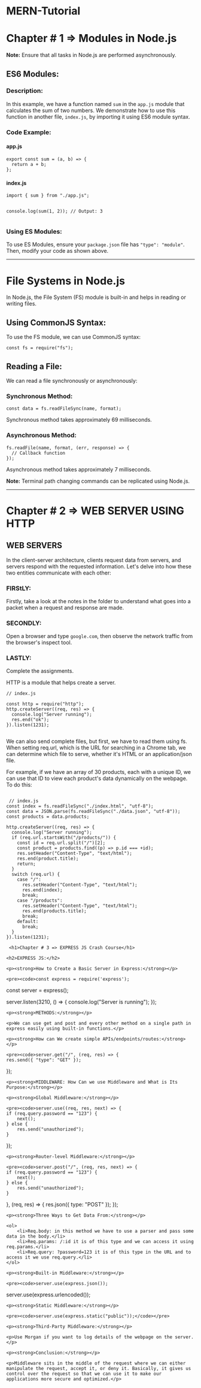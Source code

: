 ﻿# MERN-Tutorial
 <h1>Chapter # 1 => Modules in Node.js</h1>

<p><strong>Note:</strong> Ensure that all tasks in Node.js are performed asynchronously.</p>

<h2>ES6 Modules:</h2>

<h3>Description:</h3>
<p>In this example, we have a function named <code>sum</code> in the <code>app.js</code> module that calculates the sum of two numbers. We demonstrate how to use this function in another file, <code>index.js</code>, by importing it using ES6 module syntax.</p>

<h3>Code Example:</h3>

<h4>app.js</h4>
<pre><code>export const sum = (a, b) => {
  return a + b;
};
</code></pre>

<h4>index.js</h4>
<pre><code>import { sum } from "./app.js";

console.log(sum(1, 2)); // Output: 3
</code></pre>

<h3>Using ES Modules:</h3>
<p>To use ES Modules, ensure your <code>package.json</code> file has <code>"type": "module"</code>. Then, modify your code as shown above.</p>
<hr>
<h1>File Systems in Node.js</h1>

<p>In Node.js, the File System (FS) module is built-in and helps in reading or writing files.</p>

<h2>Using CommonJS Syntax:</h2>
<p>To use the FS module, we can use CommonJS syntax:</p>

<pre><code>const fs = require("fs");
</code></pre>

<h2>Reading a File:</h2>
<p>We can read a file synchronously or asynchronously:</p>

<h3>Synchronous Method:</h3>
<pre><code>const data = fs.readFileSync(name, format);
</code></pre>
<p>Synchronous method takes approximately 69 milliseconds.</p>

<h3>Asynchronous Method:</h3>
<pre><code>fs.readFile(name, format, (err, response) => {
  // Callback function
});
</code></pre>
<p>Asynchronous method takes approximately 7 milliseconds.</p>

<p><strong>Note:</strong> Terminal path changing commands can be replicated using Node.js.</p>

<hr>
</html>
 <h1>Chapter # 2 => WEB SERVER USING HTTP</h1>

## WEB SERVERS

In the client-server architecture, clients request data from servers, and servers respond with the requested information. Let's delve into how these two entities communicate with each other:

### FIRStLY:

Firstly, take a look at the notes in the folder to understand what goes into a packet when a request and response are made.

### SECONDLY:

Open a browser and type `google.com`, then observe the network traffic from the browser's inspect tool.

### LASTLY:

Complete the assignments.

HTTP is a module that helps create a server.

<pre><code>// index.js

const http = require("http");
http.createServer((req, res) => {
  console.log("Server running");
  res.end("ok");
}).listen(1231);

</code></pre>


<p>We can also send complete files, but first, we have to read them using fs. When setting req.url, which is the URL for searching in a Chrome tab, we can determine which file to serve, whether it's HTML or an application/json file.

For example, if we have an array of 30 products, each with a unique ID, we can use that ID to view each product's data dynamically on the webpage. To do this:</p>
<pre><code>
 // index.js
const index = fs.readFileSync("./index.html", "utf-8");
const data = JSON.parse(fs.readFileSync("./data.json", "utf-8"));
const products = data.products;

http.createServer((req, res) => {
  console.log("Server running");
  if (req.url.startsWith("/products/")) {
    const id = req.url.split("/")[2];
    const product = products.find((p) => p.id === +id);
    res.setHeader("Content-Type", "text/html");
    res.end(product.title);
    return;
  }
  switch (req.url) {
    case "/":
      res.setHeader("Content-Type", "text/html");
      res.end(index);
      break;
    case "/products":
      res.setHeader("Content-Type", "text/html");
      res.end(products.title);
      break;
    default:
      break;
  }
}).listen(1231);
</code></pre>


</code>


     <h1>Chapter # 3 => EXPRESS JS Crash Course</h1>

    <h2>EXPRESS JS:</h2>

    <p><strong>How to Create a Basic Server in Express:</strong></p>

    <pre><code>const express = require('express');
const server = express();

server.listen(3210, () => {
    console.log("Server is running");
});</code></pre>

    <p><strong>METHODS:</strong></p>

    <p>We can use get and post and every other method on a single path in express easily using built-in functions.</p>

    <p><strong>How can We create simple APIs/endpoints/routes:</strong></p>

    <pre><code>server.get("/", (req, res) => {
    res.send({ "type": "GET" });
});</code></pre>

    <p><strong>MIDDLEWARE: How Can we use Middleware and What is Its Purpose:</strong></p>

    <p><strong>Global Middleware:</strong></p>

    <pre><code>server.use((req, res, next) => {
    if (req.query.password == "123") {
        next();
    } else {
        res.send("unauthorized");
    }
});</code></pre>

    <p><strong>Router-level Middleware:</strong></p>

    <pre><code>server.post("/", (req, res, next) => {
    if (req.query.password == "123") {
        next();
    } else {
        res.send("unauthorized");
    }
}, (req, res) => {
    res.json({ type: "POST" });
});</code></pre>

    <p><strong>Three Ways to Get Data From:</strong></p>

    <ol>
        <li>Req.body: in this method we have to use a parser and pass some data in the body.</li>
        <li>Req.params: /:id it is of this type and we can access it using req.params.</li>
        <li>Req.query: ?password=123 it is of this type in the URL and to access it we use req.query.</li>
    </ol>

    <p><strong>Built-in Middleware:</strong></p>

    <pre><code>server.use(express.json());
server.use(express.urlencoded());</code></pre>

    <p><strong>Static Middleware:</strong></p>

    <pre><code>server.use(express.static("public"));</code></pre>

    <p><strong>Third-Party Middleware:</strong></p>

    <p>Use Morgan if you want to log details of the webpage on the server.</p>

    <p><strong>Conclusion:</strong></p>

    <p>Middleware sits in the middle of the request where we can either manipulate the request, accept it, or deny it. Basically, it gives us control over the request so that we can use it to make our applications more secure and optimized.</p>





